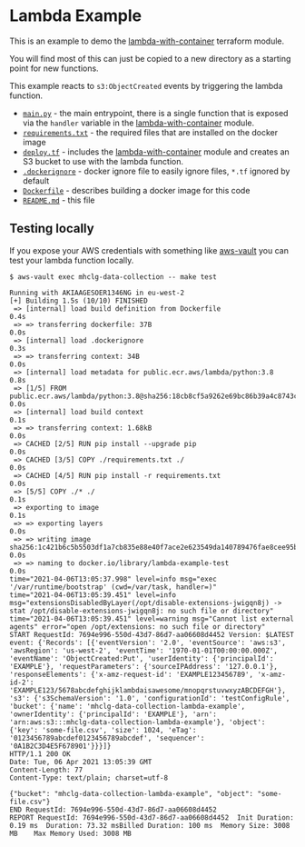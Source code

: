 # Lambda Example

This is an example to demo the [lambda-with-container](../lambda-with-container) terraform module.

You will find most of this can just be copied to a new directory as a starting point for new functions.

This example reacts to `s3:ObjectCreated` events by triggering the lambda function.

* [`main.py`](./main.py) - the main entrypoint, there is a single function that is exposed via the `handler` variable in 
  the [lambda-with-container](../lambda-with-container) module.
* [`requirements.txt`](./requirements.txt) - the required files that are installed on the docker image
* [`deploy.tf`](./deploy.tf) - includes the [lambda-with-container](../lambda-with-container) module and creates an S3 
  bucket to use with the lambda function.
* [`.dockerignore`](./.dockerignore) - docker ignore file to easily ignore files, `*.tf` ignored by default
* [`Dockerfile`](./Dockerfile) - describes building a docker image for this code
* [`README.md`](./README.md) - this file

## Testing locally

If you expose your AWS credentials with something like 
[aws-vault](https://github.com/99designs/aws-vault) you can test your lambda 
function locally.

```shell
$ aws-vault exec mhclg-data-collection -- make test
```

```text
Running with AKIAAGESOER1346NG in eu-west-2
[+] Building 1.5s (10/10) FINISHED                                                                 
 => [internal] load build definition from Dockerfile                                          0.4s
 => => transferring dockerfile: 37B                                                           0.0s
 => [internal] load .dockerignore                                                             0.3s
 => => transferring context: 34B                                                              0.0s
 => [internal] load metadata for public.ecr.aws/lambda/python:3.8                             0.8s
 => [1/5] FROM public.ecr.aws/lambda/python:3.8@sha256:18cb8cf5a9262e69bc86b39a4c8743cc02d81  0.0s
 => [internal] load build context                                                             0.1s
 => => transferring context: 1.68kB                                                           0.0s
 => CACHED [2/5] RUN pip install --upgrade pip                                                0.0s
 => CACHED [3/5] COPY ./requirements.txt ./                                                   0.0s
 => CACHED [4/5] RUN pip install -r requirements.txt                                          0.0s
 => [5/5] COPY ./* ./                                                                         0.1s
 => exporting to image                                                                        0.1s
 => => exporting layers                                                                       0.0s
 => => writing image sha256:1c421b6c5b5503df1a7cb835e88e40f7ace2e623549da140789476fae8cee95b  0.0s
 => => naming to docker.io/library/lambda-example-test                                        0.0s
time="2021-04-06T13:05:37.998" level=info msg="exec '/var/runtime/bootstrap' (cwd=/var/task, handler=)"
time="2021-04-06T13:05:39.451" level=info msg="extensionsDisabledByLayer(/opt/disable-extensions-jwigqn8j) -> stat /opt/disable-extensions-jwigqn8j: no such file or directory"
time="2021-04-06T13:05:39.451" level=warning msg="Cannot list external agents" error="open /opt/extensions: no such file or directory"
START RequestId: 7694e996-550d-43d7-86d7-aa06608d4452 Version: $LATEST
event: {'Records': [{'eventVersion': '2.0', 'eventSource': 'aws:s3', 'awsRegion': 'us-west-2', 'eventTime': '1970-01-01T00:00:00.000Z', 'eventName': 'ObjectCreated:Put', 'userIdentity': {'principalId': 'EXAMPLE'}, 'requestParameters': {'sourceIPAddress': '127.0.0.1'}, 'responseElements': {'x-amz-request-id': 'EXAMPLE123456789', 'x-amz-id-2': 'EXAMPLE123/5678abcdefghijklambdaisawesome/mnopqrstuvwxyzABCDEFGH'}, 's3': {'s3SchemaVersion': '1.0', 'configurationId': 'testConfigRule', 'bucket': {'name': 'mhclg-data-collection-lambda-example', 'ownerIdentity': {'principalId': 'EXAMPLE'}, 'arn': 'arn:aws:s3:::mhclg-data-collection-lambda-example'}, 'object': {'key': 'some-file.csv', 'size': 1024, 'eTag': '0123456789abcdef0123456789abcdef', 'sequencer': '0A1B2C3D4E5F678901'}}}]}
HTTP/1.1 200 OK
Date: Tue, 06 Apr 2021 13:05:39 GMT
Content-Length: 77
Content-Type: text/plain; charset=utf-8

{"bucket": "mhclg-data-collection-lambda-example", "object": "some-file.csv"}
END RequestId: 7694e996-550d-43d7-86d7-aa06608d4452
REPORT RequestId: 7694e996-550d-43d7-86d7-aa06608d4452  Init Duration: 0.19 ms  Duration: 73.32 msBilled Duration: 100 ms  Memory Size: 3008 MB    Max Memory Used: 3008 MB
```
